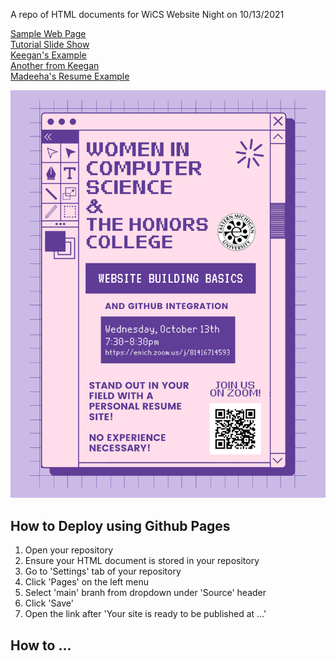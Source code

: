 A repo of HTML documents for WiCS Website Night on 10/13/2021

[Sample Web Page](https://emu-wics.github.io/WebsiteNight/sample) <br>
[Tutorial Slide Show](https://emu-wics.github.io/WebsiteNight/index) <br>
[Keegan's Example](https://emu-wics.github.io/WebsiteNight/basicAbouMe) <br>
[Another from Keegan](https://emu-wics.github.io/WebsiteNight/anoherResumeExample) <br>
[Madeeha's Resume Example](https://emu-wics.github.io/WebsiteNight/MadeehaZindahResume) <br>



![](./assets/images/webnightflyer.png)

## How to Deploy using Github Pages
1. Open your repository
2. Ensure your HTML document is stored in your repository
3. Go to 'Settings' tab of your repository
4. Click 'Pages' on the left menu
5. Select 'main' branh from dropdown under 'Source' header
6. Click 'Save'
7. Open the link after 'Your site is ready to be published at ...'

## How to ...
